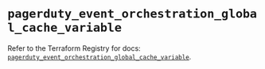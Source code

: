 # `pagerduty_event_orchestration_global_cache_variable`

Refer to the Terraform Registry for docs: [`pagerduty_event_orchestration_global_cache_variable`](https://registry.terraform.io/providers/pagerduty/pagerduty/3.18.0/docs/resources/event_orchestration_global_cache_variable).
